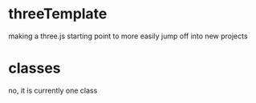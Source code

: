 # threeTemplate
making a three.js starting point to more easily jump off into new projects

# classes
no, it is currently one class
